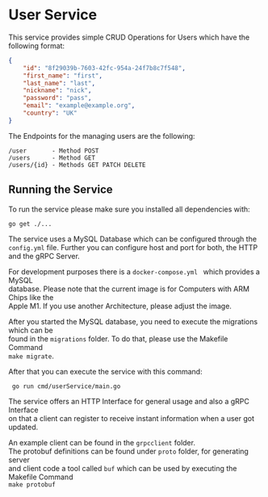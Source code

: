 # User Service

This service provides simple CRUD Operations for Users which have the following format:   



```json
{
    "id": "8f29039b-7603-42fc-954a-24f7b8c7f548",
    "first_name": "first",
    "last_name": "last",
    "nickname": "nick",
    "password": "pass",
    "email": "example@example.org",
    "country": "UK"
}
```
The Endpoints for the managing users are the following:   

``` 
/user       - Method POST
/users      - Method GET
/users/{id} - Methods GET PATCH DELETE
```

## Running the Service

To run the service please make sure you installed all dependencies with:   

```go get ./... ```

The service uses a MySQL Database which can be configured through the   
```config.yml``` file. Further you can configure host and port for both, the HTTP   
and the gRPC Server.

For development purposes there is a ```docker-compose.yml ``` which provides a MySQL   
database. Please note that the current image is for Computers with ARM Chips like the   
Apple M1. If you use another Architecture, please adjust the image.

After you started the MySQL database, you need to execute the migrations which can be   
found in the ```migrations``` folder. To do that, please use the Makefile Command   
```make migrate```.

After that you can execute the service with this command:

``` go run cmd/userService/main.go```

The service offers an HTTP Interface for general usage and also a gRPC Interface   
on that a client can register to receive instant information when a user got updated.

An example client can be found in the ```grpcclient``` folder.   
The protobuf definitions can be found under ```proto``` folder, for generating server   
and client code a tool called ```buf``` which can be used by executing the Makefile Command   
```make protobuf ```
